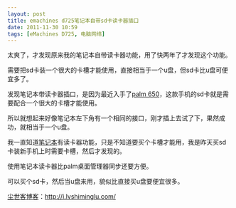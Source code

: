 ```yaml
---
layout: post
title: emachines d725笔记本自带sd卡读卡器插口
date: 2011-11-30 10:59
tags: [eMachines D725, 电脑网络]
---
```

太爽了，才发现原来我的笔记本自带读卡器功能，用了快两年了才发现这个功能。

需要把sd卡装一个很大的卡槽才能使用，直接相当于一个u盘，但sd卡比u盘可便宜多了。

发现笔记本带读卡器插口，是因为最近入手了<a href="http://i.lvshiminglu.com/tag/palm-650" target="_blank">palm 650</a>，这款手机的sd卡就是需要配合一个很大的卡槽才能使用。

所以就想起来好像笔记本左下角有一个相同的接口，刚才插上去试了下，果然成功，就相当于一个u盘。

我一直知道<a href="http://i.lvshiminglu.com/tag/emachines-d725" target="_blank">笔记本</a>有读卡器功能，只是不知道要买个卡槽才能用，我是昨天买sd卡装新手机上时需要卡槽，然后才发现的。

使用笔记本读卡器比palm桌面管理器同步还要方便。

可以买个sd卡，然后当u盘来用，貌似比直接买u盘要便宜很多。

<a href="http://i.lvshiminglu.com/">尘世客博客</a>：<a href="http://i.lvshiminglu.com/">http://i.lvshiminglu.com/</a>

